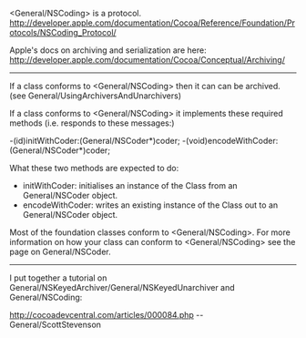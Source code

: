 <General/NSCoding> is a protocol. http://developer.apple.com/documentation/Cocoa/Reference/Foundation/Protocols/NSCoding_Protocol/

Apple's docs on archiving and serialization are here: http://developer.apple.com/documentation/Cocoa/Conceptual/Archiving/

----

If a class conforms to <General/NSCoding> then it can can be archived. (see General/UsingArchiversAndUnarchivers)

If a class conforms to <General/NSCoding> it implements these required methods (i.e. responds to these messages:)

    
-(id)initWithCoder:(General/NSCoder*)coder;
-(void)encodeWithCoder:(General/NSCoder*)coder;



What these two methods are expected to do:
  
*  initWithCoder: initialises an instance of the Class from an General/NSCoder object.
*  encodeWithCoder: writes an existing instance of the Class out to an General/NSCoder object.


Most of the foundation classes conform to <General/NSCoding>. For more information on how your class can conform to <General/NSCoding> see the page on General/NSCoder.

----

I put together a tutorial on General/NSKeyedArchiver/General/NSKeyedUnarchiver and General/NSCoding:

http://cocoadevcentral.com/articles/000084.php  -- General/ScottStevenson